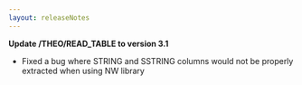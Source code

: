 ```yaml
---
layout: releaseNotes
---
```


**Update /THEO/READ_TABLE to version 3.1**
- Fixed a bug where STRING and SSTRING columns would not be properly extracted when using NW library